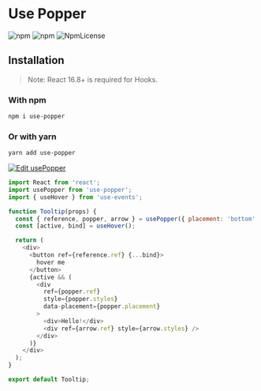 # Use Popper

![npm](https://img.shields.io/npm/dt/@mediamonks/use-popper.svg)
![npm](https://img.shields.io/npm/v/@mediamonks/use-popper.svg)
![NpmLicense](https://img.shields.io/npm/l/@mediamonks/use-popper.svg)

## Installation

> Note: React 16.8+ is required for Hooks.

### With npm

```sh
npm i use-popper
```

### Or with yarn

```sh
yarn add use-popper
```

[![Edit usePopper](https://codesandbox.io/static/img/play-codesandbox.svg)](https://codesandbox.io/s/ww293zr265?fontsize=14)

```js
import React from 'react';
import usePopper from 'use-popper';
import { useHover } from 'use-events';

function Tooltip(props) {
  const { reference, popper, arrow } = usePopper({ placement: 'bottom' });
  const [active, bind] = useHover();

  return (
    <div>
      <button ref={reference.ref} {...bind}>
        hover me
      </button>
      {active && (
        <div
          ref={popper.ref}
          style={popper.styles}
          data-placement={popper.placement}
        >
          <div>Hello!</div>
          <div ref={arrow.ref} style={arrow.styles} />
        </div>
      )}
    </div>
  );
}

export default Tooltip;
```
